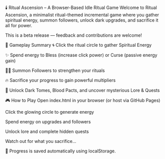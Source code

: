 🕯️ Ritual Ascension – A Browser-Based Idle Ritual Game
Welcome to Ritual Ascension, a minimalist ritual-themed incremental game where you gather spiritual energy, summon followers, unlock dark upgrades, and sacrifice it all for power.

This is a beta release — feedback and contributions are welcome!

📜 Gameplay Summary
🌀 Click the ritual circle to gather Spiritual Energy

✨ Spend energy to Bless (increase click power) or Curse (passive energy gain)

🧍‍♂️ Summon Followers to strengthen your rituals

🔥 Sacrifice your progress to gain powerful multipliers

📖 Unlock Dark Tomes, Blood Pacts, and uncover mysterious Lore & Quests

🎮 How to Play
Open index.html in your browser (or host via GitHub Pages)

Click the glowing circle to generate energy

Spend energy on upgrades and followers

Unlock lore and complete hidden quests

Watch out for what you sacrifice...

💾 Progress is saved automatically using localStorage.
